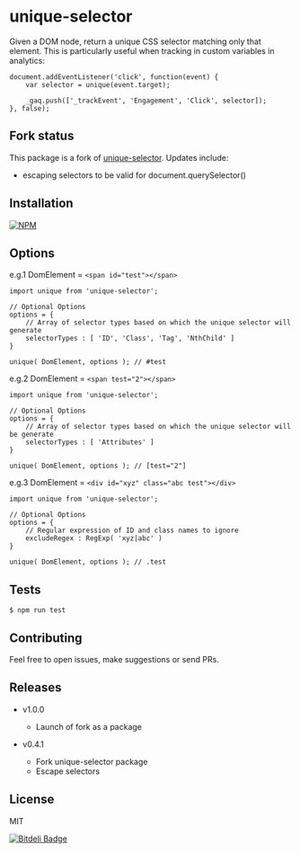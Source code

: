 unique-selector
===============

Given a DOM node, return a unique CSS selector matching only that element.
This is particularly useful when tracking in custom variables in analytics:


    document.addEventListener('click', function(event) {
        var selector = unique(event.target);

        _gaq.push(['_trackEvent', 'Engagement', 'Click', selector]);
    }, false);

Fork status
------------

This package is a fork of [unique-selector](https://www.npmjs.com/package/unique-selector). Updates include:
 - escaping selectors to be valid for document.querySelector() 

Installation
------------

[![NPM](https://nodei.co/npm/@ceros/unique-selector.png?mini=true)](https://nodei.co/npm/@ceros%2funique-selector/)

Options
------------
e.g.1 DomElement = `<span id="test"></span>`

```
import unique from 'unique-selector';

// Optional Options
options = {
    // Array of selector types based on which the unique selector will generate
    selectorTypes : [ 'ID', 'Class', 'Tag', 'NthChild' ]
}

unique( DomElement, options ); // #test
```

e.g.2 DomElement = `<span test="2"></span>`

```
import unique from 'unique-selector';

// Optional Options
options = {
    // Array of selector types based on which the unique selector will be generate
    selectorTypes : [ 'Attributes' ]
}

unique( DomElement, options ); // [test="2"]
```

e.g.3 DomElement = `<div id="xyz" class="abc test"></div>`

```
import unique from 'unique-selector';

// Optional Options
options = {
    // Regular expression of ID and class names to ignore
    excludeRegex : RegExp( 'xyz|abc' )
}

unique( DomElement, options ); // .test
```


Tests
-----

    $ npm run test


Contributing
-----
Feel free to open issues, make suggestions or send PRs.


Releases
--------
- v1.0.0

    - Launch of fork as a package


- v0.4.1

    - Fork unique-selector package
    - Escape selectors

License
-------

MIT


[![Bitdeli Badge](https://d2weczhvl823v0.cloudfront.net/AvraamMavridis/unique-selector/trend.png)](https://bitdeli.com/free "Bitdeli Badge")
